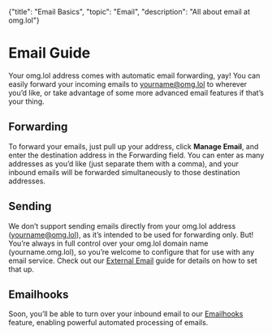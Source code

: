 {"title": "Email Basics", "topic": "Email", "description": "All about email at omg.lol"}

# Email Guide

Your omg.lol address comes with automatic email forwarding, yay! You can easily forward your incoming emails to yourname@omg.lol to wherever you’d like, or take advantage of some more advanced email features if that’s your thing.

## Forwarding

To forward your emails, just pull up your address, click **Manage Email**, and enter the destination address in the Forwarding field. You can enter as many addresses as you’d like (just separate them with a comma), and your inbound emails will be forwarded simultaneously to those destination addresses.

## Sending

We don’t support sending emails directly from your omg.lol address (yourname@omg.lol), as it’s intended to be used for forwarding only. But! You’re always in full control over your omg.lol domain name (yourname.omg.lol), so you’re welcome to configure that for use with any email service. Check out our [External Email](/info/external-email) guide for details on how to set that up.

## Emailhooks

Soon, you’ll be able to turn over your inbound email to our [Emailhooks](/info/emailhooks) feature, enabling powerful automated processing of emails.
